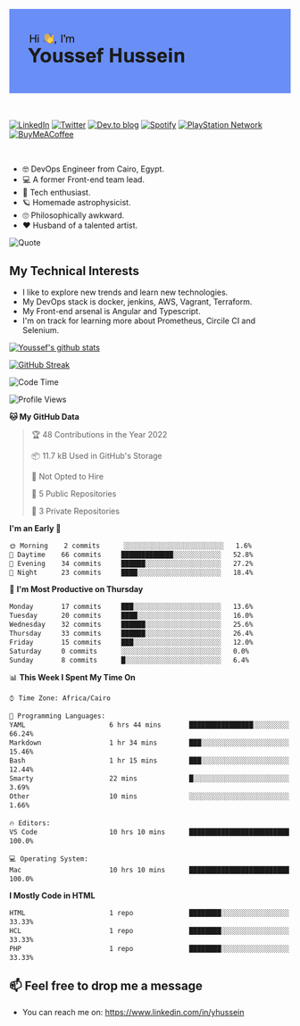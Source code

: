 [![Youssef's GitHub Banner](./assets/youssef-hussein.png)](https://github.com/yorki404)

</br>

[![LinkedIn](https://img.shields.io/badge/linkedin-%230077B5.svg?style=for-the-badge&logo=linkedin&logoColor=white)](https://www.linkedin.com/in/yhussein/)
[![Twitter](https://img.shields.io/badge/yorki404-%231DA1F2.svg?style=for-the-badge&logo=Twitter&logoColor=white)](https://twitter.com/yorki404)
[![Dev.to blog](https://img.shields.io/badge/dev.to-0A0A0A?style=for-the-badge&logo=dev.to&logoColor=white)](https://dev.to/yorki404)
[![Spotify](https://img.shields.io/badge/Spotify-1ED760?style=for-the-badge&logo=spotify&logoColor=white)](https://open.spotify.com/user/yorki404)
[![PlayStation Network](https://img.shields.io/badge/PSN-%230070D1.svg?style=for-the-badge&logo=Playstation&logoColor=white)](https://psnprofiles.com/yorki404)
[![BuyMeACoffee](https://img.shields.io/badge/Buy%20Me%20a%20Coffee-ffdd00?style=for-the-badge&logo=buy-me-a-coffee&logoColor=black)](https://www.buymeacoffee.com/Yorki404)

</br>

- :nerd_face: DevOps Engineer from Cairo, Egypt.
- :computer: A former Front-end team lead.
- :satellite: Tech enthusiast.
- :ringed_planet: Homemade astrophysicist.
- :roll_eyes: Philosophically awkward.
- :heart: Husband of a talented artist.

![Quote](https://github-readme-quotes.herokuapp.com/quote?theme=dark)

## My Technical Interests

- I like to explore new trends and learn new technologies.
- My DevOps stack is docker, jenkins, AWS, Vagrant, Terraform.
- My Front-end arsenal is Angular and Typescript.
- I'm on track for learning more about Prometheus, Circile CI and Selenium.


[![Youssef's github stats](https://github-readme-stats.vercel.app/api?username=yorki404&theme=dark&show_icons=true)](https://github.com/yorki404)

[![GitHub Streak](https://github-readme-streak-stats.herokuapp.com/?user=yorki404&theme=dark)](https://git.io/streak-stats)

<!--START_SECTION:waka-->
![Code Time](http://img.shields.io/badge/Code%20Time-25%20hrs%2050%20mins-blue)

![Profile Views](http://img.shields.io/badge/Profile%20Views-19-blue)

**🐱 My GitHub Data** 

> 🏆 48 Contributions in the Year 2022
 > 
> 📦 11.7 kB Used in GitHub's Storage 
 > 
> 🚫 Not Opted to Hire
 > 
> 📜 5 Public Repositories 
 > 
> 🔑 3 Private Repositories  
 > 
**I'm an Early 🐤** 

```text
🌞 Morning    2 commits      ░░░░░░░░░░░░░░░░░░░░░░░░░   1.6% 
🌆 Daytime    66 commits     █████████████░░░░░░░░░░░░   52.8% 
🌃 Evening    34 commits     ██████░░░░░░░░░░░░░░░░░░░   27.2% 
🌙 Night      23 commits     ████░░░░░░░░░░░░░░░░░░░░░   18.4%

```
📅 **I'm Most Productive on Thursday** 

```text
Monday       17 commits     ███░░░░░░░░░░░░░░░░░░░░░░   13.6% 
Tuesday      20 commits     ████░░░░░░░░░░░░░░░░░░░░░   16.0% 
Wednesday    32 commits     ██████░░░░░░░░░░░░░░░░░░░   25.6% 
Thursday     33 commits     ██████░░░░░░░░░░░░░░░░░░░   26.4% 
Friday       15 commits     ███░░░░░░░░░░░░░░░░░░░░░░   12.0% 
Saturday     0 commits      ░░░░░░░░░░░░░░░░░░░░░░░░░   0.0% 
Sunday       8 commits      █░░░░░░░░░░░░░░░░░░░░░░░░   6.4%

```


📊 **This Week I Spent My Time On** 

```text
⌚︎ Time Zone: Africa/Cairo

💬 Programming Languages: 
YAML                     6 hrs 44 mins       ████████████████░░░░░░░░░   66.24% 
Markdown                 1 hr 34 mins        ███░░░░░░░░░░░░░░░░░░░░░░   15.46% 
Bash                     1 hr 15 mins        ███░░░░░░░░░░░░░░░░░░░░░░   12.44% 
Smarty                   22 mins             █░░░░░░░░░░░░░░░░░░░░░░░░   3.69% 
Other                    10 mins             ░░░░░░░░░░░░░░░░░░░░░░░░░   1.66%

🔥 Editors: 
VS Code                  10 hrs 10 mins      █████████████████████████   100.0%

💻 Operating System: 
Mac                      10 hrs 10 mins      █████████████████████████   100.0%

```

**I Mostly Code in HTML** 

```text
HTML                     1 repo              ████████░░░░░░░░░░░░░░░░░   33.33% 
HCL                      1 repo              ████████░░░░░░░░░░░░░░░░░   33.33% 
PHP                      1 repo              ████████░░░░░░░░░░░░░░░░░   33.33%

```



<!--END_SECTION:waka-->

## 📫 Feel free to drop me a message
- You can reach me on: https://www.linkedin.com/in/yhussein
